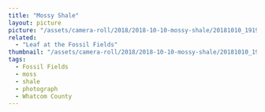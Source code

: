 ```yaml
---
title: "Mossy Shale"
layout: picture
picture: "/assets/camera-roll/2018/2018-10-10-mossy-shale/20181010_191932429_iOS.jpg"
related:
  - "Leaf at the Fossil Fields"
thumbnail: "/assets/camera-roll/2018/2018-10-10-mossy-shale/20181010_191932429_iOS-thumbnail.jpg"
tags:
  - Fossil Fields
  - moss
  - shale
  - photograph
  - Whatcom County
---
```

